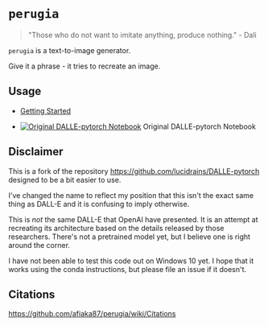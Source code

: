 # `perugia`

> "Those who do not want to imitate anything, produce nothing."
>  \- Dali

`perugia` is a text-to-image generator. 

Give it a phrase - it tries to recreate an image. 
## Usage

- [Getting Started](https://github.com/afiaka87/perugia/wiki/Getting-Started)

- [![Original DALLE-pytorch Notebook](https://colab.research.google.com/assets/colab-badge.svg)](https://colab.research.google.com/drive/1dWvA54k4fH8zAmiix3VXbg95uEIMfqQM?usp=sharing)  Original DALLE-pytorch Notebook

## Disclaimer
This is a fork of the repository https://github.com/lucidrains/DALLE-pytorch designed to be a bit easier to use.

I've changed the name to reflect my position that this isn't the exact same thing as DALL-E and it is confusing to imply otherwise.

This is _not_ the same DALL-E that OpenAI have presented. It is an attempt at recreating its architecture based on the details released by those researchers. There's not a pretrained model yet, but I believe one is right around the corner.

I have not been able to test this code out on Windows 10 yet. I hope that it works using the conda instructions, but please file an issue if it doesn't. 


## Citations

https://github.com/afiaka87/perugia/wiki/Citations
